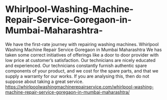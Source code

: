 # Whirlpool-Washing-Machine-Repair-Service-Goregaon-in-Mumbai-Maharashtra-
We have the first-rate journey with repairing washing machines. Whirlpool Washing Machine Repair Service Goregaon in Mumbai Maharashtra We has taken some correct initiatives of offerings like a door to door provider with low price at customer’s satisfaction. Our technicians are nicely educated and experienced. Our technicians constantly furnish authentic spare components of your product, and we cost for the spare parts, and that we supply a warranty for our works. If you are analysing this, then do not suppose about taking a great service. https://whirlpoolwashingmachinerepairservice.com/whirlpool-washing-machine-repair-service-goregaon-in-mumbai-maharashtra/
